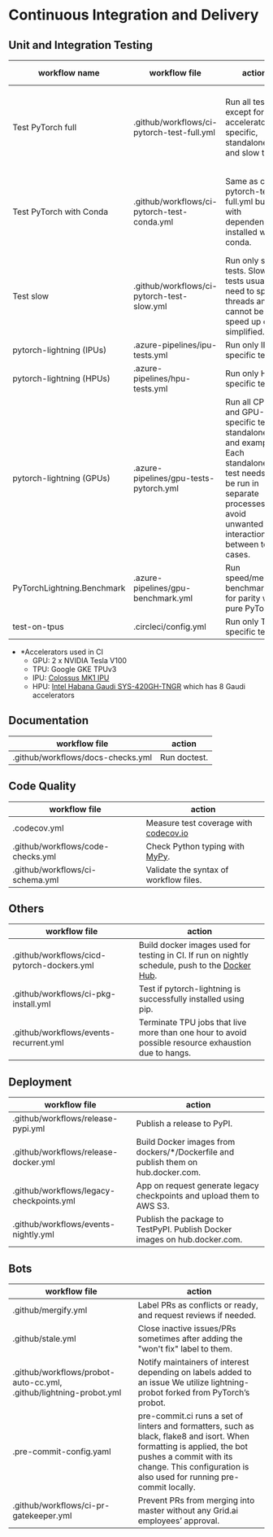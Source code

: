 <!-- Note: This document cannot be in `.github/README.md` because it will overwrite the repo README.md -->

# Continuous Integration and Delivery

## Unit and Integration Testing

| workflow name              | workflow file                               | action                                                                                                                                                                      | accelerator\* | (Python, PyTorch)                                 | OS                  |
| -------------------------- |---------------------------------------------| --------------------------------------------------------------------------------------------------------------------------------------------------------------------------- | ------------- | ------------------------------------------------- | ------------------- |
| Test PyTorch full          | .github/workflows/ci-pytorch-test-full.yml  | Run all tests except for accelerator-specific, standalone and slow tests.                                                                                                   | CPU           | (3.7, 1.9), (3.7, 1.12), (3.9, 1.9), (3.9, 1.12)  | linux, mac, windows |
| Test PyTorch with Conda    | .github/workflows/ci-pytorch-test-conda.yml | Same as ci-pytorch-test-full.yml but with dependencies installed with conda.                                                                                                | CPU           | (3.8, 1.9), (3.8, 1.10), (3.8, 1.11), (3.9, 1.12) | linux               |
| Test slow                  | .github/workflows/ci-pytorch-test-slow.yml  | Run only slow tests. Slow tests usually need to spawn threads and cannot be speed up or simplified.                                                                         | CPU           | (3.7, 1.11)                                       | linux, mac, windows |
| pytorch-lightning (IPUs)   | .azure-pipelines/ipu-tests.yml              | Run only IPU-specific tests.                                                                                                                                                | IPU           | (3.8, 1.9)                                        | linux               |
| pytorch-lightning (HPUs)   | .azure-pipelines/hpu-tests.yml              | Run only HPU-specific tests.                                                                                                                                                | HPU           | (3.8, 1.10)                                       | linux               |
| pytorch-lightning (GPUs)   | .azure-pipelines/gpu-tests-pytorch.yml      | Run all CPU and GPU-specific tests, standalone, and examples. Each standalone test needs to be run in separate processes to avoid unwanted interactions between test cases. | GPU           | (3.9, 1.12)                                       | linux               |
| PyTorchLightning.Benchmark | .azure-pipelines/gpu-benchmark.yml          | Run speed/memory benchmarks for parity with pure PyTorch.                                                                                                                   | GPU           | (3.9, 1.12)                                       | linux               |
| test-on-tpus               | .circleci/config.yml                        | Run only TPU-specific tests.                                                                                                                                                | TPU           | (3.7, 1.12)                                       | linux               |

- \*Accelerators used in CI
  - GPU: 2 x NVIDIA Tesla V100
  - TPU: Google GKE TPUv3
  - IPU: [Colossus MK1 IPU](https://www.graphcore.ai/products/ipu)
  - HPU: [Intel Habana Gaudi SYS-420GH-TNGR](https://www.supermicro.com/en/products/system/AI/4U/SYS-420GH-TNGR) which has 8 Gaudi accelerators

## Documentation

| workflow file                     | action       |
| --------------------------------- | ------------ |
| .github/workflows/docs-checks.yml | Run doctest. |

## Code Quality

| workflow file                     | action                                                                                    |
| --------------------------------- | ----------------------------------------------------------------------------------------- |
| .codecov.yml                      | Measure test coverage with [codecov.io](https://app.codecov.io/gh/Lightning-AI/lightning) |
| .github/workflows/code-checks.yml | Check Python typing with [MyPy](https://mypy.readthedocs.io/en/stable/).                  |
| .github/workflows/ci-schema.yml   | Validate the syntax of workflow files.                                                    |

## Others

| workflow file                              | action                                                                                                                                                         |
| ------------------------------------------ | -------------------------------------------------------------------------------------------------------------------------------------------------------------- |
| .github/workflows/cicd-pytorch-dockers.yml | Build docker images used for testing in CI. If run on nightly schedule, push to the [Docker Hub](https://hub.docker.com/r/pytorchlightning/pytorch_lightning). |
| .github/workflows/ci-pkg-install.yml       | Test if pytorch-lightning is successfully installed using pip.                                                                                                 |
| .github/workflows/events-recurrent.yml     | Terminate TPU jobs that live more than one hour to avoid possible resource exhaustion due to hangs.                                                            |

## Deployment

| workflow file                            | action                                                                             |
| ---------------------------------------- | ---------------------------------------------------------------------------------- |
| .github/workflows/release-pypi.yml       | Publish a release to PyPI.                                                         |
| .github/workflows/release-docker.yml     | Build Docker images from dockers/\*/Dockerfile and publish them on hub.docker.com. |
| .github/workflows/legacy-checkpoints.yml | App on request generate legacy checkpoints and upload them to AWS S3.              |
| .github/workflows/events-nightly.yml     | Publish the package to TestPyPI. Publish Docker images on hub.docker.com.          |

## Bots

| workflow file                                                      | action                                                                                                                                                                                                                    |
| ------------------------------------------------------------------ | ------------------------------------------------------------------------------------------------------------------------------------------------------------------------------------------------------------------------- |
| .github/mergify.yml                                                | Label PRs as conflicts or ready, and request reviews if needed.                                                                                                                                                           |
| .github/stale.yml                                                  | Close inactive issues/PRs sometimes after adding the "won't fix" label to them.                                                                                                                                           |
| .github/workflows/probot-auto-cc.yml, .github/lightning-probot.yml | Notify maintainers of interest depending on labels added to an issue We utilize lightning-probot forked from PyTorch’s probot.                                                                                            |
| .pre-commit-config.yaml                                            | pre-commit.ci runs a set of linters and formatters, such as black, flake8 and isort. When formatting is applied, the bot pushes a commit with its change. This configuration is also used for running pre-commit locally. |
| .github/workflows/ci-pr-gatekeeper.yml                             | Prevent PRs from merging into master without any Grid.ai employees’ approval.                                                                                                                                             |
